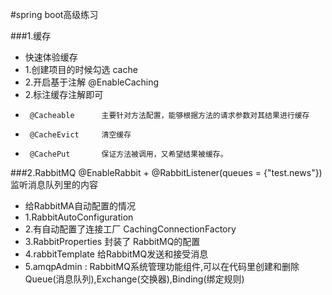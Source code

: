 #spring boot高级练习

###1.缓存
 * 快速体验缓存
 * 1.创建项目的时候勾选 cache
 * 2.开启基于注解 @EnableCaching
 * 2.标注缓存注解即可
 * 		@Cacheable		主要针对方法配置，能够根据方法的请求参数对其结果进行缓存
 * 		@CacheEvict		清空缓存
 * 		@CachePut		保证方法被调用，又希望结果被缓存。

###2.RabbitMQ
    @EnableRabbit + @RabbitListener(queues = {"test.news"}) 监听消息队列里的内容
 * 给RabbitMA自动配置的情况
 * 1.RabbitAutoConfiguration
 * 2.有自动配置了连接工厂 CachingConnectionFactory
 * 3.RabbitProperties 封装了 RabbitMQ的配置
 * 4.rabbitTemplate 给RabbitMQ发送和接受消息
 * 5.amqpAdmin : RabbitMQ系统管理功能组件,可以在代码里创建和删除Queue(消息队列),Exchange(交换器),Binding(绑定规则)
 